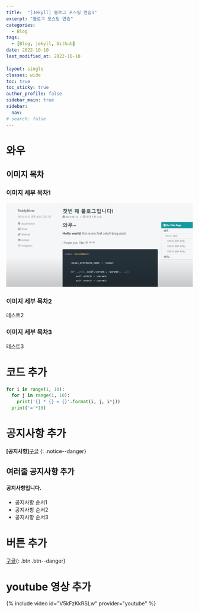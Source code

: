 ```yaml
---
title:  "[Jekyll] 블로그 포스팅 연습1"
excerpt: "블로그 포스팅 연습"
categories:
  - Blog
tags:
  - [Blog, jekyll, Github]
date: 2022-10-10
last_modified_at: 2022-10-10

layout: single
classes: wide
toc: true
toc_sticky: true
author_profile: false
sidebar_main: true
sidebar:
  nav:
# search: false
---
```


# 와우

## 이미지 목차

### 이미지 세부 목차1
![](/images/2022-10-10-first-post/sample.png)
### 이미지 세부 목차2
테스트2
### 이미지 세부 목차3
테스트3

# 코드 추가

```python
for i in range(1, 10):
  for j in range(1, 10):
    print('{} * {} = {}'.format(i, j, i*j))
  print('='*10)
```

# 공지사항 추가

**[공지사항]**[구글](https://www.google.com)
{: .notice--danger}

## 여러줄 공지사항 추가
<div class="notice--success">
<h4>공지사항입니다.</h4>
<ul>
    <li>공지사항 순서1</li>
    <li>공지사항 순서2</li>
    <li>공지사항 순서3</li>
</ul>
</div>

# 버튼 추가

[구글](https://www.google.com){: .btn .btn--danger}

# youtube 영상 추가
{% include video id="V5kFzKkRSLw" provider="youtube" %}